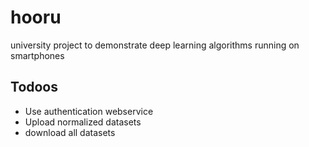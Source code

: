 # hooru
university project to demonstrate deep learning algorithms running on smartphones

## Todoos
- Use authentication webservice
- Upload normalized datasets
- download all datasets

